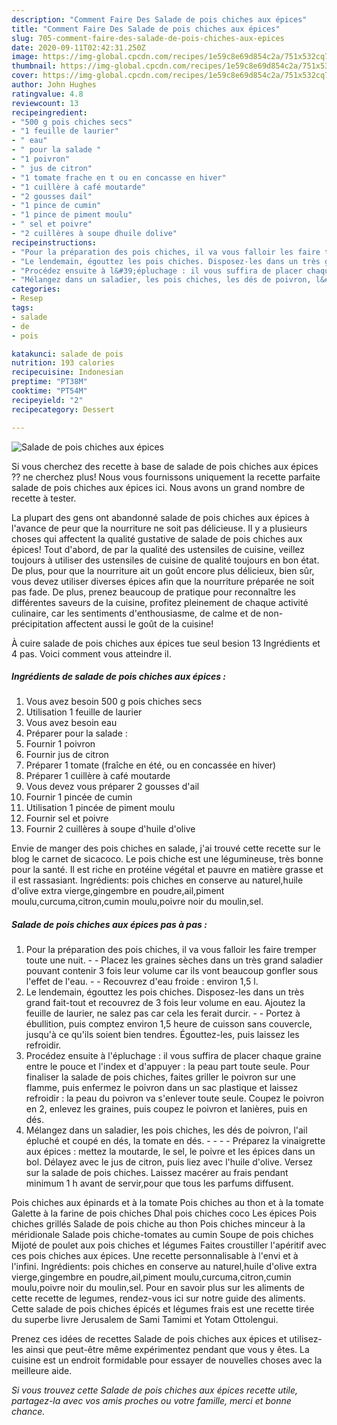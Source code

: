 ```yaml
---
description: "Comment Faire Des Salade de pois chiches aux épices"
title: "Comment Faire Des Salade de pois chiches aux épices"
slug: 705-comment-faire-des-salade-de-pois-chiches-aux-epices
date: 2020-09-11T02:42:31.250Z
image: https://img-global.cpcdn.com/recipes/1e59c8e69d854c2a/751x532cq70/salade-de-pois-chiches-aux-epices-photo-principale-de-la-recette.jpg
thumbnail: https://img-global.cpcdn.com/recipes/1e59c8e69d854c2a/751x532cq70/salade-de-pois-chiches-aux-epices-photo-principale-de-la-recette.jpg
cover: https://img-global.cpcdn.com/recipes/1e59c8e69d854c2a/751x532cq70/salade-de-pois-chiches-aux-epices-photo-principale-de-la-recette.jpg
author: John Hughes
ratingvalue: 4.8
reviewcount: 13
recipeingredient:
- "500 g pois chiches secs"
- "1 feuille de laurier"
- " eau"
- " pour la salade "
- "1 poivron"
- " jus de citron"
- "1 tomate frache en t ou en concasse en hiver"
- "1 cuillère à café moutarde"
- "2 gousses dail"
- "1 pince de cumin"
- "1 pince de piment moulu"
- " sel et poivre"
- "2 cuillères à soupe dhuile dolive"
recipeinstructions:
- "Pour la préparation des pois chiches, il va vous falloir les faire tremper toute une nuit.   Placez les graines sèches dans un très grand saladier pouvant contenir 3 fois leur volume car ils vont beaucoup gonfler sous l&#39;effet de l&#39;eau.  Recouvrez d&#39;eau froide : environ 1,5 l."
- "Le lendemain, égouttez les pois chiches. Disposez-les dans un très grand fait-tout et recouvrez de 3 fois leur volume en eau. Ajoutez la feuille de laurier, ne salez pas car cela les ferait durcir.  Portez à ébullition, puis comptez environ 1,5 heure de cuisson sans couvercle, jusqu&#39;à ce qu&#39;ils soient bien tendres. Égouttez-les, puis laissez les refroidir."
- "Procédez ensuite à l&#39;épluchage : il vous suffira de placer chaque graine entre le pouce et l&#39;index et d&#39;appuyer : la peau part toute seule. Pour finaliser la salade de pois chiches, faites griller le poivron sur une flamme, puis enfermez le poivron dans un sac plastique et laissez refroidir : la peau du poivron va s&#39;enlever toute seule. Coupez le poivron en 2, enlevez les graines, puis coupez le poivron et lanières, puis en dés."
- "Mélangez dans un saladier, les pois chiches, les dés de poivron, l&#39;ail épluché et coupé en dés, la tomate en dés.     Préparez la vinaigrette aux épices : mettez la moutarde, le sel, le poivre et les épices dans un bol. Délayez avec le jus de citron, puis liez avec l&#39;huile d&#39;olive. Versez sur la salade de pois chiches. Laissez macérer au frais pendant minimum 1 h avant de servir,pour que tous les parfums diffusent."
categories:
- Resep
tags:
- salade
- de
- pois

katakunci: salade de pois 
nutrition: 193 calories
recipecuisine: Indonesian
preptime: "PT38M"
cooktime: "PT54M"
recipeyield: "2"
recipecategory: Dessert

---
```



![Salade de pois chiches aux épices](https://img-global.cpcdn.com/recipes/1e59c8e69d854c2a/751x532cq70/salade-de-pois-chiches-aux-epices-photo-principale-de-la-recette.jpg)

Si vous cherchez des recette à base de salade de pois chiches aux épices ?? ne cherchez plus! Nous vous fournissons uniquement la recette parfaite salade de pois chiches aux épices ici. Nous avons un grand nombre de recette à tester.

La plupart des gens ont abandonné salade de pois chiches aux épices à l'avance de peur que la nourriture ne soit pas délicieuse. Il y a plusieurs choses qui affectent la qualité gustative de salade de pois chiches aux épices! Tout d'abord, de par la qualité des ustensiles de cuisine, veillez toujours à utiliser des ustensiles de cuisine de qualité toujours en bon état. De plus, pour que la nourriture ait un goût encore plus délicieux, bien sûr, vous devez utiliser diverses épices afin que la nourriture préparée ne soit pas fade. De plus, prenez beaucoup de pratique pour reconnaître les différentes saveurs de la cuisine, profitez pleinement de chaque activité culinaire, car les sentiments d'enthousiasme, de calme et de non-précipitation affectent aussi le goût de la cuisine!

<!--inarticleads1-->

À cuire salade de pois chiches aux épices tue seul besion 13 Ingrédients et 4 pas. Voici comment vous atteindre il.

##### Ingrédients de salade de pois chiches aux épices :

1. Vous avez besoin 500 g pois chiches secs
1. Utilisation 1 feuille de laurier
1. Vous avez besoin  eau
1. Préparer  pour la salade :
1. Fournir 1 poivron
1. Fournir  jus de citron
1. Préparer 1 tomate (fraîche en été, ou en concassée en hiver)
1. Préparer 1 cuillère à café moutarde
1. Vous devez vous préparer 2 gousses d&#39;ail
1. Fournir 1 pincée de cumin
1. Utilisation 1 pincée de piment moulu
1. Fournir  sel et poivre
1. Fournir 2 cuillères à soupe d&#39;huile d&#39;olive


Envie de manger des pois chiches en salade, j&#39;ai trouvé cette recette sur le blog le carnet de sicacoco. Le pois chiche est une légumineuse, très bonne pour la santé. Il est riche en protéine végétal et pauvre en matière grasse et il est rassasiant. Ingrédients: pois chiches en conserve au naturel,huile d&#39;olive extra vierge,gingembre en poudre,ail,piment moulu,curcuma,citron,cumin moulu,poivre noir du moulin,sel. 

<!--inarticleads2-->

##### Salade de pois chiches aux épices pas à pas :

1. Pour la préparation des pois chiches, il va vous falloir les faire tremper toute une nuit.  -  - Placez les graines sèches dans un très grand saladier pouvant contenir 3 fois leur volume car ils vont beaucoup gonfler sous l&#39;effet de l&#39;eau. -  - Recouvrez d&#39;eau froide : environ 1,5 l.
1. Le lendemain, égouttez les pois chiches. Disposez-les dans un très grand fait-tout et recouvrez de 3 fois leur volume en eau. Ajoutez la feuille de laurier, ne salez pas car cela les ferait durcir. -  - Portez à ébullition, puis comptez environ 1,5 heure de cuisson sans couvercle, jusqu&#39;à ce qu&#39;ils soient bien tendres. Égouttez-les, puis laissez les refroidir.
1. Procédez ensuite à l&#39;épluchage : il vous suffira de placer chaque graine entre le pouce et l&#39;index et d&#39;appuyer : la peau part toute seule. Pour finaliser la salade de pois chiches, faites griller le poivron sur une flamme, puis enfermez le poivron dans un sac plastique et laissez refroidir : la peau du poivron va s&#39;enlever toute seule. Coupez le poivron en 2, enlevez les graines, puis coupez le poivron et lanières, puis en dés.
1. Mélangez dans un saladier, les pois chiches, les dés de poivron, l&#39;ail épluché et coupé en dés, la tomate en dés. -  -   -  - Préparez la vinaigrette aux épices : mettez la moutarde, le sel, le poivre et les épices dans un bol. Délayez avec le jus de citron, puis liez avec l&#39;huile d&#39;olive. Versez sur la salade de pois chiches. Laissez macérer au frais pendant minimum 1 h avant de servir,pour que tous les parfums diffusent.


Pois chiches aux épinards et à la tomate Pois chiches au thon et à la tomate Galette à la farine de pois chiches Dhal pois chiches coco Les épices Pois chiches grillés Salade de pois chiche au thon Pois chiches minceur à la méridionale Salade pois chiche-tomates au cumin Soupe de pois chiches Mijoté de poulet aux pois chiches et légumes Faites croustiller l&#39;apéritif avec ces pois chiches aux épices. Une recette personnalisable à l&#39;envi et à l&#39;infini. Ingrédients: pois chiches en conserve au naturel,huile d&#39;olive extra vierge,gingembre en poudre,ail,piment moulu,curcuma,citron,cumin moulu,poivre noir du moulin,sel. Pour en savoir plus sur les aliments de cette recette de legumes, rendez-vous ici sur notre guide des aliments. Cette salade de pois chiches épicés et légumes frais est une recette tirée du superbe livre Jerusalem de Sami Tamimi et Yotam Ottolengui. 

<!--inarticleads1-->

<p>
Prenez ces idées de recettes Salade de pois chiches aux épices et utilisez-les ainsi que peut-être même expérimentez pendant que vous y êtes. La cuisine est un endroit formidable pour essayer de nouvelles choses avec la meilleure aide.
</p>

<p>
<i>Si vous trouvez cette Salade de pois chiches aux épices recette utile, partagez-la avec vos amis proches ou votre famille, merci et bonne chance.</i>
</p>
